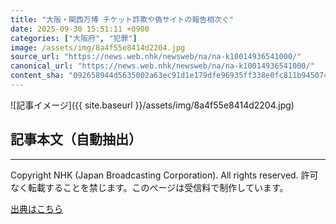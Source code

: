 ```yaml
---
title: "大阪・関西万博 チケット詐欺や偽サイトの報告相次ぐ"
date: 2025-09-30 15:51:11 +0900
categories: ["大阪府", "犯罪"]
image: /assets/img/8a4f55e8414d2204.jpg
source_url: "https://news.web.nhk/newsweb/na/na-k10014936541000/"
canonical_url: "https://news.web.nhk/newsweb/na/na-k10014936541000/"
content_sha: "092658944d5635002a63ec91d1e179dfe96935ff338e0fc811b9450746b68d52"
---
```


![記事イメージ]({{ site.baseurl }}/assets/img/8a4f55e8414d2204.jpg)

## 記事本文（自動抽出）
<div><div class="_13tndsj2"><nav aria-label="フッターサイトナビゲーション" class="_13tndsj4"></nav><hr class="esl7kn2s esl7kn1l esl7kn1n _14xli2ae"><p class="esl7kn2s esl7kn1m esl7kn1o _1yvk0f68 _1lugom81">Copyright NHK (Japan Broadcasting Corporation). All rights reserved. 許可なく転載することを禁じます。このページは受信料で制作しています。</p></div></div>

[出典はこちら](https://news.web.nhk/newsweb/na/na-k10014936541000/)
